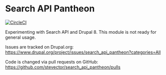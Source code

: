 # Search API Pantheon

[![CircleCI](https://circleci.com/gh/pantheon-systems/search_api_pantheon/tree/8.x-1.x.svg?style=svg)](https://circleci.com/gh/pantheon-systems/search_api_pantheon/tree/8.x-1.x)

Experimenting with Search API and Drupal 8. This module is not ready for general usage.

Issues are tracked on Drupal.org: https://www.drupal.org/project/issues/search_api_pantheon?categories=All

Code is changed via pull requests on GitHub: https://github.com/stevector/search_api_pantheon/pulls
